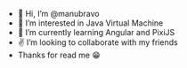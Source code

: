 - 👋 Hi, I’m @manubravo
- 👀 I’m interested in Java Virtual Machine
- 🌱 I’m currently learning Angular and PixiJS
- ✌ I’m looking to collaborate with my friends
- Thanks for read me 😁

<!---
manubravo/manubravo is a ✨ special ✨ repository because its `README.md` (this file) appears on your GitHub profile.
You can click the Preview link to take a look at your changes.
--->
